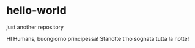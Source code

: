 # hello-world
just another repository

HI Humans,
buongiorno principessa! Stanotte t`ho sognata tutta la notte!
